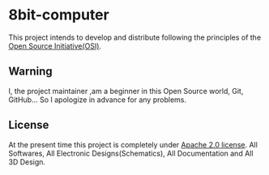 # 8bit-computer
This project intends to develop and distribute following the principles of the [Open Source Initiative(OSI)](https://opensource.org/osd).

## Warning
I, the project maintainer ,am a beginner in this Open Source world, Git, GitHub... So I apologize in advance for any problems.

## License
At the present time this project is completely under [Apache 2.0 license](http://www.apache.org/licenses/LICENSE-2.0). All Softwares, All Electronic Designs(Schematics), All Documentation and All 3D Design.
